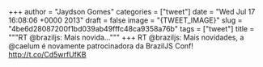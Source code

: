 
+++
author = "Jaydson Gomes"
categories = ["tweet"]
date = "Wed Jul 17 16:08:06 +0000 2013"
draft = false
image = "{TWEET_IMAGE}"
slug = "4be6d28087200f1bd039ab49fffc48ca9358a76b"
tags = ["tweet"]
title = """RT @braziljs: Mais novida..."""
+++
RT @braziljs: Mais novidades, a @caelum é novamente patrocinadora da BrazilJS Conf! http://t.co/Cd5wrfUfKB
